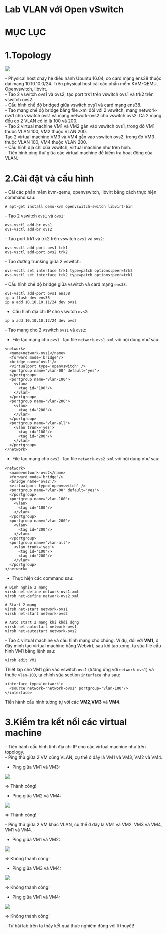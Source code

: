 # Lab VLAN với Open vSwitch


# MỤC LỤC


<a name="1"></a>
# 1.Topology
<img src="images/14.png" />

\- Physical host chạy hệ điều hành Ubuntu 16.04, có card mạng ens38 thuộc dải mạng 10.10.10.0/24. Trên physical host cài các phần mềm KVM-QEMU, Openvswitch, libvirt.  
\- Tạo 2 vswitch ovs1 và ovs2, tạo port trk1 trên vswitch ovs1 và trk2 trên vswitch ovs2.  
\- Cấu hình chế độ bridged giữa vswitch ovs1 và card mạng ens38.  
\- Tạo mạng chế độ bridge bằng file .xml đối với 2 vswitch, mạng network-ovs1 cho vswitch ovs1 và mạng network-ovs2 cho vswitch ovs2. Cả 2 mạng đều có 2 VLAN có id là 100 và 200.  
\- Tạo 2 virtual machine VM1 và VM2 gắn vào vswitch ovs1, trong đó VM1 thuộc VLAN 100, VM2 thuộc VLAN 200.  
Tạo 2 virtual machine VM3 và VM4 gắn vào vswitch ovs2, trong đó VM3 thuộc VLAN 100, VM4 thuộc VLAN 200.  
\- Cấu hình địa chỉ của vswitch, virtual machine như trên hình.  
\- Tiến hình ping thử giữa các virtual machine để kiểm tra hoạt động của VLAN.  

<a name="2"></a>
# 2.Cài đặt và cấu hình
\- Cài các phần mềm kvm-qemu, openvswitch, libvirt bằng cách thực hiện command sau:  
```
# apt-get install qemu-kvm openvswitch-switch libvirt-bin
```

\- Tạo 2 vswitch `ovs1` và `ovs2`:  
```
ovs-vsctl add-br ovs1
ovs-vsctl add-br ovs2
```

\- Tạo port trk1 và trk2 trên vswitch `ovs1` và `ovs2`:  
```
ovs-vsctl add-port ovs1 trk1
ovs-vsctl add-port ovs2 trk2
```

\- Tạo đường trunking giữa 2 vswitch:  
```
ovs-vsctl set interface trk1 type=patch options:peer=trk2
ovs-vsctl set interface trk2 type=patch options:peer=trk1
```

\- Cấu hình chế dộ bridge giữa vswitch và card mạng `ens38`:  
```
ovs-vsctl add-port ovs1 ens38
ip a flush dev ens38
ip a add 10.10.10.11/24 dev ovs1
```

- Cấu hình địa chỉ IP cho vswitch `ovs2`:  
```
ip a add 10.10.10.12/24 dev ovs2
```

\- Tạo mạng cho 2 vswitch `ovs1` và `ovs2`:  
- File tạo mạng cho `ovs1`. Tạo file `network-ovs1.xml` với nội dung như sau:  
```
<network>
  <name>network-ovs1</name>
  <forward mode='bridge'/>
  <bridge name='ovs1'/>
  <virtualport type='openvswitch' />
  <portgroup name='vlan-00' default='yes'>
  </portgroup>
  <portgroup name='vlan-100'>
    <vlan>
      <tag id='100'/>
    </vlan>
  </portgroup>
  <portgroup name='vlan-200'>
    <vlan>
      <tag id='200'/>
    </vlan>
  </portgroup>
  <portgroup name='vlan-all'>
    <vlan trunk='yes'>
      <tag id='100'/>
      <tag id='200'/>
    </vlan>
  </portgroup>
</network>
```

- File tạo mạng cho `ovs2`. Tạo file `network-ovs2.xml` với nội dung như sau:  
```
<network>
  <name>network-ovs2</name>
  <forward mode='bridge'/>
  <bridge name='ovs2'/>
  <virtualport type='openvswitch' />
  <portgroup name='vlan-00' default='yes'>
  </portgroup>
  <portgroup name='vlan-100'>
    <vlan>
      <tag id='100'/>
    </vlan>
  </portgroup>
  <portgroup name='vlan-200'>
    <vlan>
      <tag id='200'/>
    </vlan>
  </portgroup>
  <portgroup name='vlan-all'>
    <vlan trunk='yes'>
      <tag id='100'/>
      <tag id='200'/>
    </vlan>
  </portgroup>
</network>
```

- Thực hiện các command sau:  
```
# Định nghĩa 2 mạng
virsh net-define network-ovs1.xml
virsh net-define network-ovs2.xml

# Start 2 mạng
virsh net-start network-ovs1
virsh net-start network-ovs2

# Auto start 2 mạng khi khởi động
virsh net-autostart network-ovs1
virsh net-autostart network-ovs2
```

\- Tạo 4 virtual machine và cấu hình mạng cho chúng. Ví dụ, đối với **VM1**, ở đây mình tạo virtual machine bằng Webvirt, sau khi tạo xong, ta sửa file cấu hình VM1 bằng lệnh sau:  
```
virsh edit VM1
```

Thiết lập cho VM1 gắn vào vswitch `ovs1` (tương ứng với `network-ovs1`) và thuộc `vlan-100`, ta chỉnh sửa section `interface` như sau:  
```
<interface type='network'>
  <source network='network-ovs1' portgroup='vlan-100'/>
</interface>
```

Tiến hành cấu hình tương tự với các **VM2**,**VM3** và **VM4**.

<a name="3"></a>
# 3.Kiểm tra kết nối các virtual machine
\- Tiến hành cấu hình tĩnh địa chỉ IP cho các virtual machine như trên topology.  
\- Ping thử giữa 2 VM cùng VLAN, cụ thể ở đây là VM1 và VM3, VM2 và VM4.  
- Ping giữa VM1 và VM3:  
<img src="images/15.png" />

=> Thành công!  
- Ping giữa VM2 và VM4:  
<img src="images/16.png" />

=> Thành công!  

\- Ping thử giữa 2 VM khác VLAN, cụ thể ở đây là VM1 và VM2, VM3 và VM4, VM1 và VM4.
- Ping giữa VM1 và VM2:  
<img src="images/17.png" />

=> Không thành công!  
- Ping giữa VM3 và VM4:  
<img src="images/18.png" />

=> Không thành công!  
- Ping giữa VM1 và VM4:  
<img src="images/19.png" />

=> Không thành công!

\- Từ bài lab trên ta thấy kết quả thực nghiệm đúng với lí thuyết!  









